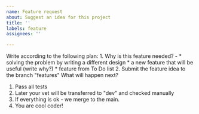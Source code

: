 ```yaml
---
name: Feature request
about: Suggest an idea for this project
title: ''
labels: feature
assignees: ''

---
```


Write according to the following plan:
     1. Why is this feature needed? -
         * solving the problem by writing a different design
         * a new feature that will be useful (write why?)
         * feature from To Do list
     2. Submit the feature idea to the branch "features"
What will happen next?
1. Pass all tests
2. Later your vet will be transferred to "dev" and checked manually
3. If everything is ok - we merge to the main.
4. You are cool coder!
